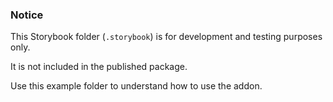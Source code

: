 ### Notice

This Storybook folder (`.storybook`) is for development and testing purposes only.

It is not included in the published package.

Use this example folder to understand how to use the addon.
